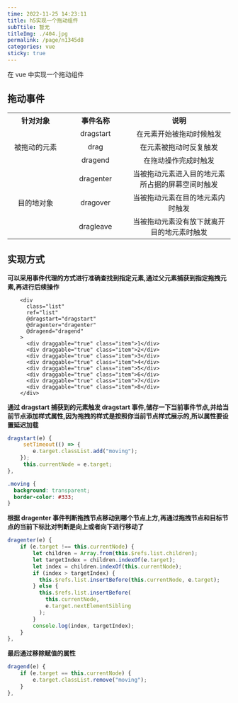 ```yaml
---
time: 2022-11-25 14:23:11
title: h5实现一个拖动组件
subTtile: 暂无
titleImg: ./404.jpg
permalink: /page/n1345d8
categories: vue
sticky: true
---
```


在 vue 中实现一个拖动组件

<!-- more -->

## 拖动事件

<table style="text-align:center">
    <tr style="background:var(--box-color)">
     <th width='150px'>针对对象</th>
     <th width='150px'>事件名称</th>
     <th width='300px'>说明</th>
    </tr>
    <tr style="background:var(--box-color)">
     <td rowspan='3'>被拖动的元素</td>
     <td>dragstart</td>
     <td>在元素开始被拖动时候触发</td>
    </tr>
    <tr style="background:var(--box-color)">
     <td>drag</td>
     <td>在元素被拖动时反复触发</td>
    </tr>
    <tr style="background:var(--box-color)">
     <td>dragend</td>
     <td>在拖动操作完成时触发</td>
    </tr>
    <tr style="background:var(--box-color)">
     <td rowspan='3'>目的地对象</td>
     <td>dragenter</td>
     <td>当被拖动元素进入目的地元素所占据的屏幕空间时触发</td>
    </tr>
    <tr style="background:var(--box-color)">
     <td>dragover</td>
     <td>当被拖动元素在目的地元素内时触发</td>
    </tr>
    <tr style="background:var(--box-color)">
     <td>dragleave</td>
     <td>当被拖动元素没有放下就离开目的地元素时触发</td>
    </tr>

</table>

## 实现方式

**可以采用事件代理的方式进行准确查找到指定元素,通过父元素捕获到指定拖拽元素,再进行后续操作**

```
    <div
      class="list"
      ref="list"
      @dragstart="dragstart"
      @dragenter="dragenter"
      @dragend="dragend"
    >
      <div draggable="true" class="item">1</div>
      <div draggable="true" class="item">2</div>
      <div draggable="true" class="item">3</div>
      <div draggable="true" class="item">4</div>
      <div draggable="true" class="item">5</div>
      <div draggable="true" class="item">6</div>
      <div draggable="true" class="item">7</div>
      <div draggable="true" class="item">8</div>
    </div>
```

**通过 dragstart 捕获到的元素触发 dragstart 事件,储存一下当前事件节点,并给当前节点添加样式属性,因为拖拽的样式是按照你当前节点样式展示的,所以属性要设置延迟加载**

```JavaScript
dragstart(e) {
     setTimeout(() => {
        e.target.classList.add("moving");
    });
     this.currentNode = e.target;
},
```

```css
.moving {
  background: transparent;
  border-color: #333;
}
```

**根据 dragenter 事件判断拖拽节点移动到哪个节点上方,再通过拖拽节点和目标节点的当前下标比对判断是向上或者向下进行移动了**

```JavaScript
dragenter(e) {
    if (e.target !== this.currentNode) {
        let children = Array.from(this.$refs.list.children);
        let targetIndex = children.indexOf(e.target);
        let index = children.indexOf(this.currentNode);
        if (index > targetIndex) {
          this.$refs.list.insertBefore(this.currentNode, e.target);
        } else {
          this.$refs.list.insertBefore(
            this.currentNode,
            e.target.nextElementSibling
          );
        }
        console.log(index, targetIndex);
    }
},
```

**最后通过移除赋值的属性**

```JavaScript
dragend(e) {
    if (e.target == this.currentNode) {
        e.target.classList.remove("moving");
    }
},
```

